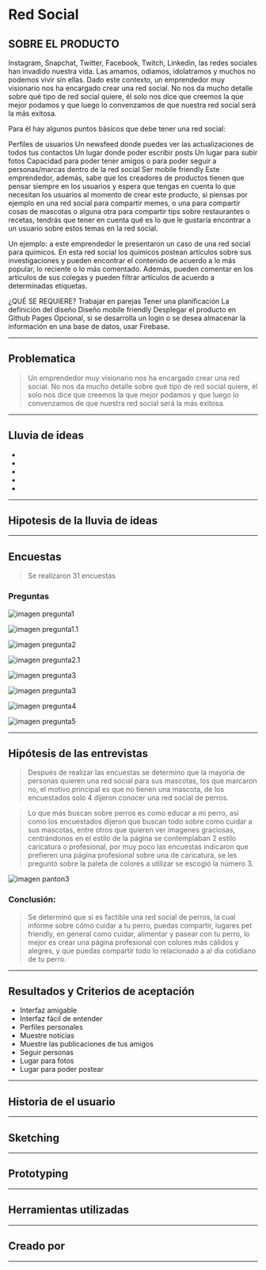 # Red Social

## SOBRE EL PRODUCTO

Instagram, Snapchat, Twitter, Facebook, Twitch, Linkedin, las redes sociales han invadido nuestra vida. Las amamos, odiamos, idolatramos y muchos no podemos vivir sin ellas. Dado este contexto, un emprendedor muy visionario nos ha encargado crear una red social. No nos da mucho detalle sobre qué tipo de red social quiere, él solo nos dice que creemos la que mejor podamos y que luego lo convenzamos de que nuestra red social será la más exitosa.

Para él hay algunos puntos básicos que debe tener una red social:

Perfiles de usuarios
Un newsfeed donde puedes ver las actualizaciones de todos tus contactos
Un lugar donde poder escribir posts
Un lugar para subir fotos
Capacidad para poder tener amigos o para poder seguir a personas/marcas dentro de la red social
Ser mobile friendly
Este emprendedor, además, sabe que los creadores de productos tienen que pensar siempre en los usuarios y espera que tengas en cuenta lo que necesitan los usuarios al momento de crear este producto, si piensas por ejemplo en una red social para compartir memes, o una para compartir cosas de mascotas o alguna otra para compartir tips sobre restaurantes o recetas, tendrás que tener en cuenta qué es lo que le gustaría encontrar a un usuario sobre estos temas en la red social.

Un ejemplo: a este emprendedor le presentaron un caso de una red social para químicos. En esta red social los químicos postean artículos sobre sus investigaciones y pueden encontrar el contenido de acuerdo a lo más popular, lo reciente o lo más comentado. Además, pueden comentar en los artículos de sus colegas y pueden filtrar artículos de acuerdo a determinadas etiquetas.

¿QUÉ SE REQUIERE?
Trabajar en parejas
Tener una planificación
La definición del diseño
Diseño mobile friendly
Desplegar el producto en Github Pages
Opcional, si se desarrolla un login o se desea almacenar la información en una base de datos, usar Firebase.

***

## Problematica

> Un emprendedor muy visionario nos ha encargado crear una red social. No nos da mucho detalle sobre qué tipo de red social quiere, él solo nos dice que creemos la que mejor podamos y que luego lo convenzamos de que nuestra red social será la más exitosa.

***

## Lluvia de ideas

* 
*
*
*
*

***

## Hipotesis de la lluvia de ideas


***

## Encuestas

> Se realizaron 31 encuestas


### Preguntas
![imagen pregunta1](assets/images/pregunta1.PNG)

![imagen pregunta1.1](assets/images/pregunta1.1.PNG)

![imagen pregunta2](assets/images/pregunta2.PNG)

![imagen pregunta2.1](assets/images/pregunta2.1.PNG)

![imagen pregunta3](assets/images/pregunta3.PNG)

![imagen pregunta3](assets/images/pregunta3.1.PNG)

![imagen pregunta4](assets/images/pregunta4.PNG)

![imagen pregunta5](assets/images/pregunta5.PNG)

***

## Hipótesis de las entrevistas

> Después de realizar las encuestas se determino que la mayoria de personas quieren una red social para sus mascotas, los que marcaron no, el motivo principal es que no tienen una mascota, de los encuestados solo 4 dijeron conocer una red social de perros.

>Lo que más buscan sobre perros es como educar a mi perro, así como los encuestados dijeron que buscan todo sobre como cuidar a sus mascotas, entre otros que quieren ver imagenes graciosas, centrándonos en el estilo de la página se contemplaban 2 estilo caricatura o profesional, por muy poco las encuestas indicaron que prefieren una página profesional sobre una de caricatura, se les preguntó sobre la paleta de colores a utilizar se escogió la número 3.

![imagen panton3](assets/images/panton3.PNG)

### Conclusión:

> Se determinó que si es factible una red social de perros, la cual informe sobre cómo cuidar a tu perro, puedas compartir, lugares pet friendly, en general como cuidar, alimentar y pasear con tu perro, lo mejor es crear una página profesional con colores más cálidos y alegres, y que puedas compartir todo lo relacionado a al dia cotidiano de tu perro.

***

## Resultados y Criterios de aceptación

* Interfaz amigable
* Interfaz fácil de entender
* Perfiles personales
* Muestre noticias
* Muestre las publicaciones de tus amigos
* Seguir personas
* Lugar para fotos
* Lugar para poder postear

***

## Historia de el usuario



***

## Sketching 



***

## Prototyping


***

## Herramientas utilizadas



***

## Creado por



***